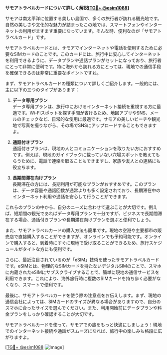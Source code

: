 **サモアトラベルカードについて詳しく解説[[TG💪+ @esim1088](https://t.me/s/esim1088)]**

サモアは南太平洋に位置する美しい島国で、多くの旅行者が訪れる観光地です。自然の美しさや文化的な魅力が詰まったこの地では、スマートフォンやインターネットの利用がますます重要になっています。そんな時、便利なのが「サモアトラベルカード」です。

サモアトラベルカードとは、サモアでインターネットや電話を使用するために必要なSIMカードのことです。このカードには、旅行中に安心してインターネットを利用できるように、データプランや通話プランがセットになっており、旅行者にとって非常に便利です。特に海外から訪れる方にとっては、現地での通信手段を確保できるのは非常に重要なポイントですね。

まず、サモアトラベルカードの種類について詳しくご紹介します。一般的には、主に以下の三つのタイプがあります：

1. **データ専用プラン**  
   データ専用プランは、旅行中におけるインターネット接続を重視する方に最適です。Wi-Fiスポットを探す手間が省けるため、地図アプリやSNS、メールのチェックなど、日常的な使用に最適です。サモアの美しいビーチや観光地で写真を撮りながら、その場でSNSにアップロードすることもできますよ。

2. **通話付きプラン**  
   通話付きプランは、現地の人とコミュニケーションを取りたい方におすすめです。例えば、現地のガイドブックに載っていない穴場スポットを教えてもらうために、電話で連絡を取ることもできますし、家族や友人との連絡にも役立ちます。

3. **長期間滞在向けプラン**  
   長期滞在の方には、長期利用が可能なプランがおすすめです。このプランは、データ容量や通話回数が通常よりも多く設定されており、長期滞在中のインターネット利用や通話を安心して行うことができます。

これらのプランの中から、自分のニーズに合わせて選ぶことが大切です。例えば、短期間の観光であればデータ専用プランで十分ですが、ビジネスで長期間滞在する場合、通話付きプランや長期滞在向けプランを選ぶと便利でしょう。

また、サモアトラベルカードの購入方法も簡単です。現地の空港や主要都市の販売店で直接購入することができますが、オンラインでも予約可能です。オンラインで購入すると、到着時にすぐに現地で受け取ることができるため、旅行スケジュールがタイトな方にも便利です。

さらに、最近注目されているのが「eSIM」技術を使ったサモアトラベルカードです。eSIMとは、物理的なSIMカードを持たないデジタルSIMのことで、スマホに内蔵されたeSIMにサブスクライブすることで、簡単に現地の通信サービスを利用できます。これにより、海外旅行時に複数のSIMカードを持ち歩く必要がなくなり、スマートで便利です。

最後に、サモアトラベルカードを使う際の注意点をお伝えします。まず、現地の通信会社によっては、SIMカードのサイズが異なる場合がありますので、自分のスマホに合ったサイズを選んでください。また、利用開始前にデータプランや料金プランをしっかり確認することが大切です。

サモアトラベルカードを使って、サモアでの旅をもっと快適にしましょう！現地でのインターネット接続や通話がスムーズになれば、旅行中の楽しみも格段に広がりますよ。

[[TG💪+ @esim1088](https://t.me/s/esim1088) ![Image](https://i.postimg.cc/Y0z9fWf4/image.png)]